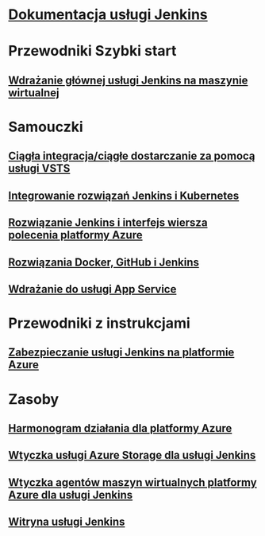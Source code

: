 # [Dokumentacja usługi Jenkins](index.md)
# Przewodniki Szybki start
## [Wdrażanie głównej usługi Jenkins na maszynie wirtualnej](/azure/jenkins/install-jenkins-solution-template)
# Samouczki
## [Ciągła integracja/ciągłe dostarczanie za pomocą usługi VSTS](https://www.visualstudio.com/docs/build/apps/jenkins/build-deploy-jenkins)
## [Integrowanie rozwiązań Jenkins i Kubernetes](/azure/container-service/container-service-kubernetes-jenkins)
## [Rozwiązanie Jenkins i interfejs wiersza polecenia platformy Azure](/azure/jenkins/execute-cli-jenkins-pipeline)
## [Rozwiązania Docker, GitHub i Jenkins](/azure/virtual-machines/linux/tutorial-jenkins-github-docker-cicd)
## [Wdrażanie do usługi App Service](/azure/jenkins/deploy-Jenkins-app-service-plugin)
# Przewodniki z instrukcjami
## [Zabezpieczanie usługi Jenkins na platformie Azure](https://jenkins.io/blog/2017/04/20/secure-jenkins-on-azure/)
# Zasoby
## [Harmonogram działania dla platformy Azure](https://azure.microsoft.com/roadmap/)
## [Wtyczka usługi Azure Storage dla usługi Jenkins](https://plugins.jenkins.io/windows-azure-storage)
## [Wtyczka agentów maszyn wirtualnych platformy Azure dla usługi Jenkins](https://plugins.jenkins.io/azure-vm-agents)
## [Witryna usługi Jenkins](https://jenkins.io/)
